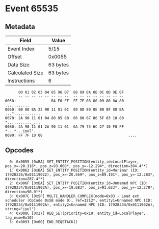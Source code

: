# Event 65535

## Metadata

| Field           | Value    |
|-----------------|----------|
| Event Index     | 5/15     |
| Offset          | 0x0055   |
| Data Size       | 63 bytes |
| Calculated Size | 63 bytes |
| Instructions    | 6        |

```
      00 01 02 03 04 05 06 07  08 09 0A 0B 0C 0D 0E 0F
      -- -- -- -- -- -- -- --  -- -- -- -- -- -- -- --
0050:                BA F0 FF  FF 7F 08 80 09 80 0A 80       ...........
0060: 0B 80 BA 22 90 11 01 0C  80 0D 80 0E 80 0F 80 BA  ..."............
0070: 2A 90 11 01 04 80 05 80  06 80 07 80 5F 03 10 80  *..........._...
0080: 2A 90 11 01 2A 90 11 01  6A 79 75 6C 27 10 F0 FF  *...*...jyul'...
0090: FF 7F 10 00                                       ....            
```

## Opcodes

```
  0: 0x0055 [0xBA] SET_ENTITY_POSITION(entity_id=LocalPlayer, pos_x=-20.316*, pos_z=93.008*, pos_y=-12.294*, direction=304.4°*)
  1: 0x0062 [0xBA] SET_ENTITY_POSITION(entity_id=Morimar (ID: 17928226/0x01119022), pos_x=-20.569*, pos_z=89.191*, pos_y=-12.283*, direction=287.4°*)
  2: 0x006F [0xBA] SET_ENTITY_POSITION(entity_id=Unnamed NPC (ID: 17928234/0x0111902A), pos_x=-19.683*, pos_z=91.623*, pos_y=-12.270*, direction=90.0°*)
  3: 0x007C [0x5F] MULTI_HANDLER_COMPLEX(mode=0x03 - Load ext scheduler (OpCode 0x5B mode 0), ref=3212*, entity1=Unnamed NPC (ID: 17928234/0x0111902A), entity2=Unnamed NPC (ID: 17928234/0x0111902A), string="jyul")
  4: 0x008C [0x27] REQ_SET(priority=0x10, entity_id=LocalPlayer, tag_num=0x10)
  5: 0x0093 [0x00] END_REQSTACK()
```
